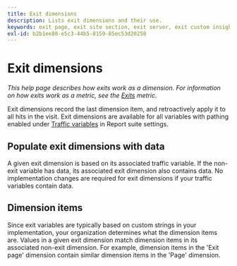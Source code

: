 ```yaml
---
title: Exit dimensions
description: Lists exit dimensions and their use.
keywords: exit page, exit site section, exit server, exit custom insight
exl-id: b2b1ee88-e5c3-44b5-8159-85ec53d20258
---
```

# Exit dimensions

*This help page describes how exits work as a dimension. For information on how exits work as a metric, see the [Exits](../metrics/exits.md) metric.*

Exit dimensions record the last dimension item, and retroactively apply it to all hits in the visit. Exit dimensions are available for all variables with pathing enabled under [Traffic variables](/help/admin/admin/c-traffic-variables/traffic-var.md) in Report suite settings.

## Populate exit dimensions with data

A given exit dimension is based on its associated traffic variable. If the non-exit variable has data, its associated exit dimension also contains data. No implementation changes are required for exit dimensions if your traffic variables contain data.

## Dimension items

Since exit variables are typically based on custom strings in your implementation, your organization determines what the dimension items are. Values in a given exit dimension match dimension items in its associated non-exit dimension. For example, dimension items in the 'Exit page' dimension contain similar dimension items in the 'Page' dimension.
